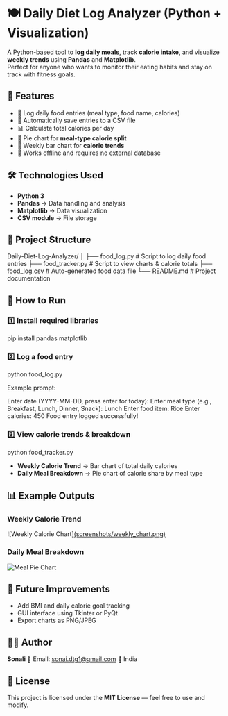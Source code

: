 
# 🍽️ Daily Diet Log Analyzer (Python + Visualization)

A Python-based tool to **log daily meals**, track **calorie intake**, and visualize **weekly trends** using **Pandas** and **Matplotlib**.  
Perfect for anyone who wants to monitor their eating habits and stay on track with fitness goals.



## 📌 Features

- 📝 Log daily food entries (meal type, food name, calories)
- 💾 Automatically save entries to a CSV file
- 📊 Calculate total calories per day
- 🥗 Pie chart for **meal-type calorie split**
- 📅 Weekly bar chart for **calorie trends**
- 🚀 Works offline and requires no external database



## 🛠️ Technologies Used

- **Python 3**
- **Pandas** → Data handling and analysis
- **Matplotlib** → Data visualization
- **CSV module** → File storage



## 📂 Project Structure

Daily-Diet-Log-Analyzer/
│
├── food\_log.py        # Script to log daily food entries
├── food\_tracker.py    # Script to view charts & calorie totals
├── food\_log.csv       # Auto-generated food data file
└── README.md          # Project documentation





## 🚀 How to Run

### 1️⃣ Install required libraries

pip install pandas matplotlib


### 2️⃣ Log a food entry
python food_log.py

Example prompt:

Enter date (YYYY-MM-DD, press enter for today): 
Enter meal type (e.g., Breakfast, Lunch, Dinner, Snack): Lunch
Enter food item: Rice
Enter calories: 450
Food entry logged successfully!


### 3️⃣ View calorie trends & breakdown

python food_tracker.py

* **Weekly Calorie Trend** → Bar chart of total daily calories
* **Daily Meal Breakdown** → Pie chart of calorie share by meal type


## 📊 Example Outputs

### **Weekly Calorie Trend**

![Weekly Calorie Chart][(screenshots/weekly_chart.png)](https://github.com/SonaliTiwary06/PrOjEcT_02/blob/main/Bar-chart%202025-08-13%20103009.png)

### **Daily Meal Breakdown**

![Meal Pie Chart](screenshots/pie_chart.png)



## 📌 Future Improvements

* Add BMI and daily calorie goal tracking
* GUI interface using Tkinter or PyQt
* Export charts as PNG/JPEG



## 👩‍💻 Author

**Sonali**
📧 Email: [sonai.dtg1@gmail.com](mailto:sonai.dtg1@gmail.com)
📍 India



## 📜 License

This project is licensed under the **MIT License** — feel free to use and modify.



